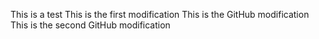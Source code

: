 This is a test
This is the first modification
This is the GitHub modification
This is the second GitHub modification
